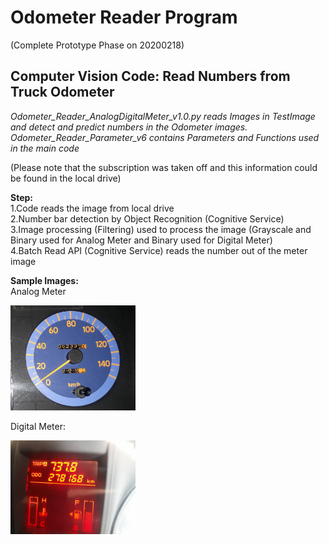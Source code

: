 <h1>Odometer Reader Program</h1>
(Complete Prototype Phase on 20200218)
<h2>Computer Vision Code: Read Numbers from Truck Odometer</h2>

<i>Odometer_Reader_AnalogDigitalMeter_v1.0.py reads Images in TestImage and detect and predict numbers in the Odometer images. Odometer_Reader_Parameter_v6 contains Parameters and Functions used in the main code</i>

(Please note that the subscription was taken off and this information could be found in the local drive)

<b>Step:</b><br />
1.Code reads the image from local drive<br />
2.Number bar detection by Object Recognition (Cognitive Service) <br />
3.Image processing (Filtering) used to process the image (Grayscale and Binary used for Analog Meter and Binary used for Digital Meter) <br />
4.Batch Read API (Cognitive Service) reads the number out of the meter image <br />

<b>Sample Images:<br/></b>
Analog Meter

<img src=https://github.com/hkbtotw/OdometerReader/blob/master/TestImage/IMG_9090_[052334]_A1.JPG alt="Analog" width="200"/>

Digital Meter:

<img src=https://github.com/hkbtotw/OdometerReader/blob/master/TestImage/IMG_9028[278168].JPG alt="Digital" width="200"/>
